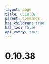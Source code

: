 ```yaml
---
layout: page
title: 0.10.38
parent: Commands
has_children: true
has_toc: false
api_entry: true
---
```


# 0.10.38